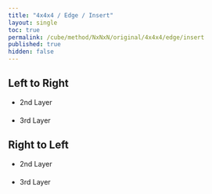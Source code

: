 ```yaml
---
title: "4x4x4 / Edge / Insert"
layout: single
toc: true
permalink: /cube/method/NxNxN/original/4x4x4/edge/insert
published: true
hidden: false
---
```


<head>
  <base target="_blank">
  <style>
    .twisty-wrapper {
      margin        : 20px 0px;
    }
    twisty-player {
      visualization : "3D"
      background    : "checkered-transparent";
      hint-facelets : "floating";
      width         : 300px;
      height        : 300px;
    }
  </style>
  <script
    src   = "https://cdn.cubing.net/js/cubing/twisty"
    type  = "module"
    defer
  ></script>
</head>



## Left to Right

- 2nd Layer
  <div class="twisty-wrapper">
    <twisty-player
      puzzle                    = "4x4x4"
      experimental-stickering   = "F2L"
      alg                       = "U R U R' U' 2F U R U' R' 2F'"
      experimental-setup-alg    = ""
      experimental-setup-anchor = "end"
      tempo-scale               = "1.3"
    ></twisty-player>
  </div>
- 3rd Layer
  <div class="twisty-wrapper">
    <twisty-player
      puzzle                    = "4x4x4"
      experimental-stickering   = "F2L"
      alg                       = "U R U R' U' 3F U R U' R' 3F'"
      experimental-setup-alg    = ""
      experimental-setup-anchor = "end"
      tempo-scale               = "1.3"
    ></twisty-player>
  </div>



## Right to Left

- 2nd Layer
  <div class="twisty-wrapper">
    <twisty-player
      puzzle                    = "4x4x4"
      experimental-stickering   = "F2L"
      alg                       = "U' F' U' F U 2R' U' F' U F 2R"
      experimental-setup-alg    = ""
      experimental-setup-anchor = "end"
      tempo-scale               = "1.3"
    ></twisty-player>
  </div>
- 3rd Layer
  <div class="twisty-wrapper">
    <twisty-player
      puzzle                    = "4x4x4"
      experimental-stickering   = "F2L"
      alg                       = "U' F' U' F U 3R' U' F' U F 3R"
      experimental-setup-alg    = ""
      experimental-setup-anchor = "end"
      tempo-scale               = "1.3"
    ></twisty-player>
  </div>
